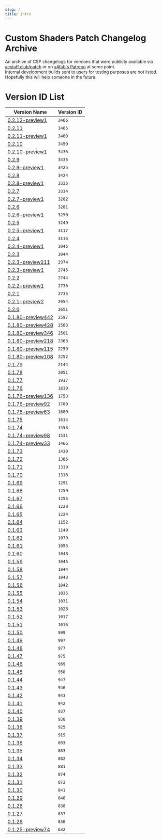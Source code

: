 ```yaml
---
slug: /
title: Intro
---
```


# Custom Shaders Patch Changelog Archive
An archive of CSP changelogs for versions that were publicly available via [acstuff.club/patch](https://acstuff.club/patch/) or on [x4fab's Patreon](https://www.patreon.com/x4fab) at some point.    
Internal development builds sent to users for testing purposes are not listed.  
Hopefully this will help someone in the future.

# Version ID List
| Version Name                                   | Version ID |
|------------------------------------------------|------------|
| [0.2.12-preview1](./changelogs/0-2-12p1.md)    | `3466`     |
| [0.2.11](./changelogs/0-2-11.md)               | `3465`     |
| [0.2.11-preview1](./changelogs/0-2-11p1.md)    | `3460`     |
| [0.2.10](./changelogs/0-2-10.md)               | `3459`     |
| [0.2.10-preview1](./changelogs/0-2-10p1.md)    | `3436`     |
| [0.2.9](./changelogs/0-2-9.md)                 | `3435`     |
| [0.2.9-preview1](./changelogs/0-2-9p1.md)      | `3425`     |
| [0.2.8](./changelogs/0-2-8.md)                 | `3424`     |
| [0.2.8-preview1](./changelogs/0-2-8p1.md)      | `3335`     |
| [0.2.7](./changelogs/0-2-7.md)                 | `3334`     |
| [0.2.7-preview1](./changelogs/0-2-7p1.md)      | `3282`     |
| [0.2.6](./changelogs/0-2-6.md)                 | `3281`     |
| [0.2.6-preview1](./changelogs/0-2-6p1.md)      | `3250`     |
| [0.2.5](./changelogs/0-2-5.md)                 | `3249`     |
| [0.2.5-preview1](./changelogs/0-2-5p1.md)      | `3117`     |
| [0.2.4](./changelogs/0-2-4.md)                 | `3116`     |
| [0.2.4-preview1](./changelogs/0-2-4p1.md)      | `3045`     |
| [0.2.3](./changelogs/0-2-3.md)                 | `3044`     |
| [0.2.3-preview211](./changelogs/0-2-3p211.md)  | `2974`     |
| [0.2.3-preview1](./changelogs/0-2-3p1.md)      | `2745`     |
| [0.2.2](./changelogs/0-2-2.md)                 | `2744`     |
| [0.2.2-preview1](./changelogs/0-2-2p1.md)      | `2736`     |
| [0.2.1](./changelogs/0-2-1.md)                 | `2735`     |
| [0.2.1-preview2](./changelogs/0-2-1p2.md)      | `2654`     |
| [0.2.0](./changelogs/0-2-0.md)                 | `2651`     |
| [0.1.80-preview442](./changelogs/0-1-80p442.md)| `2597`     |
| [0.1.80-preview428](./changelogs/0-1-80p428.md)| `2583`     |
| [0.1.80-preview346](./changelogs/0-1-80p346.md)| `2501`     |
| [0.1.80-preview218](./changelogs/0-1-80p218.md)| `2363`     |
| [0.1.80-preview115](./changelogs/0-1-80p115.md)| `2259`     |
| [0.1.80-preview108](./changelogs/0-1-80p108.md)| `2252`     |
| [0.1.79](./changelogs/0-1-79.md)               | `2144`     |
| [0.1.78](./changelogs/0-1-78.md)               | `2051`     |
| [0.1.77](./changelogs/0-1-77.md)               | `1937`     |
| [0.1.76](./changelogs/0-1-76.md)               | `1819`     |
| [0.1.76-preview136](./changelogs/0-1-76p136.md)| `1753`     |
| [0.1.76-preview92](./changelogs/0-1-76p92.md)  | `1709`     |
| [0.1.76-preview63](./changelogs/0-1-76p63.md)  | `1680`     |
| [0.1.75](./changelogs/0-1-75.md)               | `1614`     |
| [0.1.74](./changelogs/0-1-74.md)               | `1553`     |
| [0.1.74-preview98](./changelogs/0-1-74p98.md)  | `1531`     |
| [0.1.74-preview33](./changelogs/0-1-74p33.md)  | `1466`     |
| [0.1.73](./changelogs/0-1-73.md)               | `1430`     |
| [0.1.72](./changelogs/0-1-72.md)               | `1386`     |
| [0.1.71](./changelogs/0-1-71.md)               | `1319`     |
| [0.1.70](./changelogs/0-1-70.md)               | `1316`     |
| [0.1.69](./changelogs/0-1-69.md)               | `1291`     |
| [0.1.68](./changelogs/0-1-68.md)               | `1259`     |
| [0.1.67](./changelogs/0-1-67.md)               | `1255`     |
| [0.1.66](./changelogs/0-1-66.md)               | `1228`     |
| [0.1.65](./changelogs/0-1-65.md)               | `1224`     |
| [0.1.64](./changelogs/0-1-64.md)               | `1152`     |
| [0.1.63](./changelogs/0-1-63.md)               | `1149`     |
| [0.1.62](./changelogs/0-1-62.md)               | `1079`     |
| [0.1.61](./changelogs/0-1-61.md)               | `1053`     |
| [0.1.60](./changelogs/0-1-60.md)               | `1048`     |
| [0.1.59](./changelogs/0-1-59.md)               | `1045`     |
| [0.1.58](./changelogs/0-1-58.md)               | `1044`     |
| [0.1.57](./changelogs/0-1-57.md)               | `1043`     |
| [0.1.56](./changelogs/0-1-56.md)               | `1042`     |
| [0.1.55](./changelogs/0-1-55.md)               | `1035`     |
| [0.1.54](./changelogs/0-1-54.md)               | `1031`     |
| [0.1.53](./changelogs/0-1-53.md)               | `1028`     |
| [0.1.52](./changelogs/0-1-52.md)               | `1017`     |
| [0.1.51](./changelogs/0-1-51.md)               | `1016`     |
| [0.1.50](./changelogs/0-1-50.md)               | `999`      |
| [0.1.49](./changelogs/0-1-49.md)               | `997`      |
| [0.1.48](./changelogs/0-1-48.md)               | `977`      |
| [0.1.47](./changelogs/0-1-47.md)               | `975`      |
| [0.1.46](./changelogs/0-1-46.md)               | `969`      |
| [0.1.45](./changelogs/0-1-45.md)               | `950`      |
| [0.1.44](./changelogs/0-1-44.md)               | `947`      |
| [0.1.43](./changelogs/0-1-43.md)               | `946`      |
| [0.1.42](./changelogs/0-1-42.md)               | `943`      |
| [0.1.41](./changelogs/0-1-41.md)               | `942`      |
| [0.1.40](./changelogs/0-1-40.md)               | `937`      |
| [0.1.39](./changelogs/0-1-39.md)               | `930`      |
| [0.1.38](./changelogs/0-1-38.md)               | `925`      |
| [0.1.37](./changelogs/0-1-37.md)               | `919`      |
| [0.1.36](./changelogs/0-1-36.md)               | `893`      |
| [0.1.35](./changelogs/0-1-35.md)               | `883`      |
| [0.1.34](./changelogs/0-1-34.md)               | `882`      |
| [0.1.33](./changelogs/0-1-33.md)               | `881`      |
| [0.1.32](./changelogs/0-1-32.md)               | `874`      |
| [0.1.31](./changelogs/0-1-31.md)               | `872`      |
| [0.1.30](./changelogs/0-1-30.md)               | `841`      |
| [0.1.29](./changelogs/0-1-29.md)               | `840`      |
| [0.1.28](./changelogs/0-1-28.md)               | `838`      |
| [0.1.27](./changelogs/0-1-27.md)               | `837`      |
| [0.1.26](./changelogs/0-1-26.md)               | `836`      |
| [0.1.25-preview74](./changelogs/0-1-25p74.md)  | `632`      |